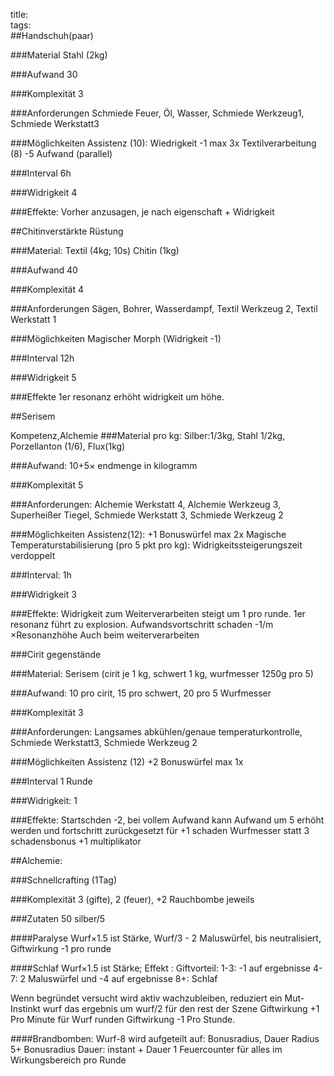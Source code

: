 title:   
tags:   
##Handschuh(paar)###Material Stahl (2kg)###Aufwand30###Komplexität 3###AnforderungenSchmiede Feuer, Öl, Wasser, Schmiede Werkzeug1, Schmiede Werkstatt3###MöglichkeitenAssistenz (10): Wiedrigkeit -1 max 3xTextilverarbeitung (8) -5 Aufwand (parallel)###Interval6h###Widrigkeit4###Effekte:Vorher anzusagen, je nach eigenschaft + Widrigkeit##Chitinverstärkte Rüstung###Material:Textil (4kg; 10s)Chitin (1kg)###Aufwand40###Komplexität4###AnforderungenSägen, Bohrer, Wasserdampf, Textil Werkzeug 2, Textil Werkstatt 1###MöglichkeitenMagischer Morph (Widrigkeit -1)###Interval 12h###Widrigkeit5###Effekte1er resonanz erhöht widrigkeit um höhe. ##SerisemKompetenz,Alchemie###Material pro kg:Silber:1/3kg, Stahl 1/2kg, Porzellanton (1/6), Flux(1kg)  ###Aufwand: 10+5&times; endmenge in kilogramm###Komplexität 5###Anforderungen:Alchemie Werkstatt 4, Alchemie Werkzeug 3, Superheißer Tiegel, Schmiede Werkstatt 3, Schmiede Werkzeug 2###MöglichkeitenAssistenz(12): +1 Bonuswürfel max 2xMagische Temperaturstabilisierung (pro 5 pkt pro kg): Widrigkeitssteigerungszeit verdoppelt###Interval:1h###Widrigkeit3 ###Effekte:Widrigkeit zum Weiterverarbeiten steigt um 1 pro runde.1er resonanz führt zu explosion. Aufwandsvortschritt schaden -1/m &times;ResonanzhöheAuch beim weiterverarbeiten###Cirit gegenstände###Material:Serisem (cirit je 1 kg, schwert 1 kg, wurfmesser 1250g pro 5)###Aufwand: 10 pro cirit, 15 pro schwert, 20 pro 5 Wurfmesser###Komplexität 3###Anforderungen: Langsames abkühlen/genaue temperaturkontrolle, Schmiede Werkstatt3, Schmiede Werkzeug 2###MöglichkeitenAssistenz (12) +2 Bonuswürfel max 1x###Interval1 Runde###Widrigkeit:1###Effekte:Startschden -2, bei vollem Aufwand kann Aufwand um 5 erhöht werden und fortschritt zurückgesetzt für +1 schadenWurfmesser statt 3 schadensbonus +1 multiplikator##Alchemie:###Schnellcrafting (1Tag) ###Komplexität3 (gifte), 2 (feuer), +2 Rauchbombe jeweils###Zutaten50 silber/5####ParalyseWurf&times;1.5 ist Stärke, Wurf/3 - 2 Maluswürfel, bis neutralisiert, Giftwirkung -1 pro runde####SchlafWurf&times;1.5 ist Stärke; Effekt :Giftvorteil: 1-3: -1 auf ergebnisse4-7: 2 Maluswürfel und -4 auf ergebnisse8+: SchlafWenn begründet versucht wird aktiv wachzubleiben, reduziert ein Mut-Instinkt wurf das ergebnis um wurf/2 für den rest der SzeneGiftwirkung +1 Pro Minute für Wurf rundenGiftwirkung -1 Pro Stunde.####Brandbomben: Wurf-8 wird aufgeteilt auf: Bonusradius, DauerRadius 5+ BonusradiusDauer: instant + Dauer1 Feuercounter für alles im Wirkungsbereich pro Runde